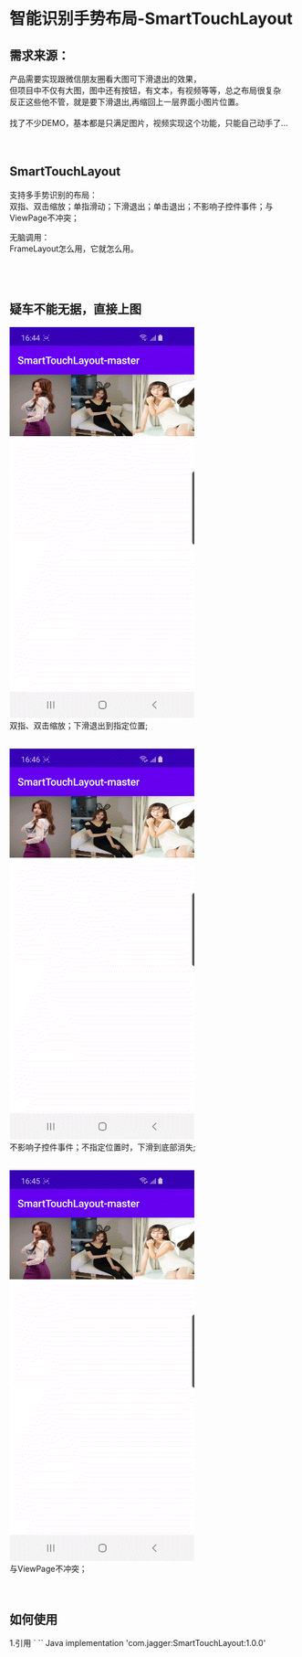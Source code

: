 智能识别手势布局-SmartTouchLayout
============================

需求来源：
-------
产品需要实现跟微信朋友圈看大图可下滑退出的效果，<br>
但项目中不仅有大图，图中还有按钮，有文本，有视频等等，总之布局很复杂<br>
反正这些他不管，就是要下滑退出,再缩回上一层界面小图片位置。<br>
<br>
找了不少DEMO，基本都是只满足图片，视频实现这个功能，只能自己动手了...
<br>
<br>
<br>

SmartTouchLayout
-----------------
支持多手势识别的布局：<br>
双指、双击缩放；单指滑动；下滑退出；单击退出；不影响子控件事件；与ViewPage不冲突；<br>

无脑调用：<br>
FrameLayout怎么用，它就怎么用。<br>
<br>
<br>
<br>

疑车不能无据，直接上图
-----------------

![](https://github.com/evening424/SmartTouchLayout/blob/master/ImageCache/Video_20210125_053733_974.gif)
<br>
双指、双击缩放；下滑退出到指定位置;
<br>
<br>

![](https://github.com/evening424/SmartTouchLayout/blob/master/ImageCache/Video_20210125_053832_721.gif)
<br>
不影响子控件事件；不指定位置时，下滑到底部消失;
<br>
<br>

![](https://github.com/evening424/SmartTouchLayout/blob/master/ImageCache/Video_20210125_053812_258.gif)
<br>
与ViewPage不冲突；
<br>
<br>
<br>

如何使用
-----------------
1.引用
` `` Java
implementation 'com.jagger:SmartTouchLayout:1.0.0'

